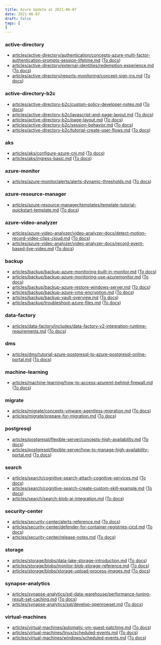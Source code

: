 ```yaml
---
title: Azure Update at 2021-06-07
date: 2021-06-07
draft: false
tags: [
]
---
```


### active-directory
- [articles/active-directory/authentication/concepts-azure-multi-factor-authentication-prompts-session-lifetime.md](https://github.com/MicrosoftDocs/azure-docs/compare/a2f3748..562f440#diff-68be35b0e1b3b60cce4919c4e92df618dfe66fffe9c3c1cd81821c466e81cdba) ([To docs](https://docs.microsoft.com/en-us/azure/active-directory/authentication/concepts-azure-multi-factor-authentication-prompts-session-lifetime?WT.mc_id=AZ-MVP-5003408))
- [articles/active-directory/external-identities/redemption-experience.md](https://github.com/MicrosoftDocs/azure-docs/compare/a2f3748..562f440#diff-5c97ca76c7330ab7c400d76f3675c95074c943b5c890f3c1facfa406baa103e8) ([To docs](https://docs.microsoft.com/en-us/azure/active-directory/external-identities/redemption-experience?WT.mc_id=AZ-MVP-5003408))
- [articles/active-directory/reports-monitoring/concept-sign-ins.md](https://github.com/MicrosoftDocs/azure-docs/compare/a2f3748..562f440#diff-741073e47bc49b3e9f88e26db7f2b7a69859fbfeb6e496667566f6abceba3876) ([To docs](https://docs.microsoft.com/en-us/azure/active-directory/reports-monitoring/concept-sign-ins?WT.mc_id=AZ-MVP-5003408))
    
### active-directory-b2c
- [articles/active-directory-b2c/custom-policy-developer-notes.md](https://github.com/MicrosoftDocs/azure-docs/compare/a2f3748..562f440#diff-9db7d9334b6de485ba964d45c0ae0b533f2580bd18a4e680fe72d975e867c1cb) ([To docs](https://docs.microsoft.com/en-us/azure/active-directory-b2c/custom-policy-developer-notes?WT.mc_id=AZ-MVP-5003408))
- [articles/active-directory-b2c/javascript-and-page-layout.md](https://github.com/MicrosoftDocs/azure-docs/compare/a2f3748..562f440#diff-3ebfab1f4fd3fc47df2003dc8b2179e5d96e9e13c33a0db16010456c54eaeddd) ([To docs](https://docs.microsoft.com/en-us/azure/active-directory-b2c/javascript-and-page-layout?WT.mc_id=AZ-MVP-5003408))
- [articles/active-directory-b2c/page-layout.md](https://github.com/MicrosoftDocs/azure-docs/compare/a2f3748..562f440#diff-1a40707008527bd7173bd7c0ee79e42a4c572516606cdbf027e02ee29b80fd9f) ([To docs](https://docs.microsoft.com/en-us/azure/active-directory-b2c/page-layout?WT.mc_id=AZ-MVP-5003408))
- [articles/active-directory-b2c/session-behavior.md](https://github.com/MicrosoftDocs/azure-docs/compare/a2f3748..562f440#diff-f3f7ff83f0225c3b315e37e8cd4061534d8e86ca0e76ffa7d3a3c79e46f6d44d) ([To docs](https://docs.microsoft.com/en-us/azure/active-directory-b2c/session-behavior?WT.mc_id=AZ-MVP-5003408))
- [articles/active-directory-b2c/tutorial-create-user-flows.md](https://github.com/MicrosoftDocs/azure-docs/compare/a2f3748..562f440#diff-f64422888a8246a81c25707c6814f9066ba308a9836f4c675bfb6c0cfcd9dfb6) ([To docs](https://docs.microsoft.com/en-us/azure/active-directory-b2c/tutorial-create-user-flows?WT.mc_id=AZ-MVP-5003408))
    
### aks
- [articles/aks/configure-azure-cni.md](https://github.com/MicrosoftDocs/azure-docs/compare/a2f3748..562f440#diff-852f441fac270055f8ab7c29c7ca082af1e6baf5d997f7a087e5d88c4958d715) ([To docs](https://docs.microsoft.com/en-us/azure/aks/configure-azure-cni?WT.mc_id=AZ-MVP-5003408))
- [articles/aks/ingress-basic.md](https://github.com/MicrosoftDocs/azure-docs/compare/a2f3748..562f440#diff-dd92a281dca1668b708d225ff8d3c97d662d898add06be01b6ff6b3093697dac) ([To docs](https://docs.microsoft.com/en-us/azure/aks/ingress-basic?WT.mc_id=AZ-MVP-5003408))
    
### azure-monitor
- [articles/azure-monitor/alerts/alerts-dynamic-thresholds.md](https://github.com/MicrosoftDocs/azure-docs/compare/a2f3748..562f440#diff-afc5e7cc8fb3acc41b0c91881456e7e181c0ebe244ed5362e7f7bea7aa0415f5) ([To docs](https://docs.microsoft.com/en-us/azure/azure-monitor/alerts/alerts-dynamic-thresholds?WT.mc_id=AZ-MVP-5003408))
    
### azure-resource-manager
- [articles/azure-resource-manager/templates/template-tutorial-quickstart-template.md](https://github.com/MicrosoftDocs/azure-docs/compare/a2f3748..562f440#diff-a775dd3e69715e44a682f8ee717e72babf5f733793ee7072ecc11fe2a78b421b) ([To docs](https://docs.microsoft.com/en-us/azure/azure-resource-manager/templates/template-tutorial-quickstart-template?WT.mc_id=AZ-MVP-5003408))
    
### azure-video-analyzer
- [articles/azure-video-analyzer/video-analyzer-docs/detect-motion-record-video-clips-cloud.md](https://github.com/MicrosoftDocs/azure-docs/compare/a2f3748..562f440#diff-a6e556e36896e84a26cedfff6faebc00eacebbb934787a12f7b44d64af4603ee) ([To docs](https://docs.microsoft.com/en-us/azure/azure-video-analyzer/video-analyzer-docs/detect-motion-record-video-clips-cloud?WT.mc_id=AZ-MVP-5003408))
- [articles/azure-video-analyzer/video-analyzer-docs/record-event-based-live-video.md](https://github.com/MicrosoftDocs/azure-docs/compare/a2f3748..562f440#diff-c0dc9e68a1da053b149dcfd984546f44d40bf22cbe4bacd1fca336e73f4ee559) ([To docs](https://docs.microsoft.com/en-us/azure/azure-video-analyzer/video-analyzer-docs/record-event-based-live-video?WT.mc_id=AZ-MVP-5003408))
    
### backup
- [articles/backup/backup-azure-monitoring-built-in-monitor.md](https://github.com/MicrosoftDocs/azure-docs/compare/a2f3748..562f440#diff-21338a0adeeed6433f33a2d65869934b0387ca449a3075b77d00c5ff82da8192) ([To docs](https://docs.microsoft.com/en-us/azure/backup/backup-azure-monitoring-built-in-monitor?WT.mc_id=AZ-MVP-5003408))
- [articles/backup/backup-azure-monitoring-use-azuremonitor.md](https://github.com/MicrosoftDocs/azure-docs/compare/a2f3748..562f440#diff-3fc36f8255f420a5a9b65035dac835946159175f4c663f8b2e83b0b1c6e4c3a0) ([To docs](https://docs.microsoft.com/en-us/azure/backup/backup-azure-monitoring-use-azuremonitor?WT.mc_id=AZ-MVP-5003408))
- [articles/backup/backup-azure-restore-windows-server.md](https://github.com/MicrosoftDocs/azure-docs/compare/a2f3748..562f440#diff-fc9e435544ad12555f23f656aa5d1fd9b166dd5ff1698d9b65a40226d4c556bb) ([To docs](https://docs.microsoft.com/en-us/azure/backup/backup-azure-restore-windows-server?WT.mc_id=AZ-MVP-5003408))
- [articles/backup/backup-azure-vms-encryption.md](https://github.com/MicrosoftDocs/azure-docs/compare/a2f3748..562f440#diff-866ecf92d5ed4211a70c4f44cc30cb95bf5c2099b95ad5290b9d6e34fe120b91) ([To docs](https://docs.microsoft.com/en-us/azure/backup/backup-azure-vms-encryption?WT.mc_id=AZ-MVP-5003408))
- [articles/backup/backup-vault-overview.md](https://github.com/MicrosoftDocs/azure-docs/compare/a2f3748..562f440#diff-7f8a54c83ca1e45ee19144c15da21b624cdb55f69331a9b585add7212e9f85a6) ([To docs](https://docs.microsoft.com/en-us/azure/backup/backup-vault-overview?WT.mc_id=AZ-MVP-5003408))
- [articles/backup/troubleshoot-azure-files.md](https://github.com/MicrosoftDocs/azure-docs/compare/a2f3748..562f440#diff-2f66171e63792a4848410857eaf0e293e88a6f015663318e386b31a98dc82ba8) ([To docs](https://docs.microsoft.com/en-us/azure/backup/troubleshoot-azure-files?WT.mc_id=AZ-MVP-5003408))
    
### data-factory
- [articles/data-factory/includes/data-factory-v2-integration-runtime-requirements.md](https://github.com/MicrosoftDocs/azure-docs/compare/a2f3748..562f440#diff-17f455c5c06e8171500e9d7f9f098ef96add33f4b6d69832eecc410c302dbc08) ([To docs](https://docs.microsoft.com/en-us/azure/data-factory/includes/data-factory-v2-integration-runtime-requirements?WT.mc_id=AZ-MVP-5003408))
    
### dms
- [articles/dms/tutorial-azure-postgresql-to-azure-postgresql-online-portal.md](https://github.com/MicrosoftDocs/azure-docs/compare/a2f3748..562f440#diff-0193f55a6890f18ba9768cbed35c0465143da8ffc8ec018451b48a0c7deb30c4) ([To docs](https://docs.microsoft.com/en-us/azure/dms/tutorial-azure-postgresql-to-azure-postgresql-online-portal?WT.mc_id=AZ-MVP-5003408))
    
### machine-learning
- [articles/machine-learning/how-to-access-azureml-behind-firewall.md](https://github.com/MicrosoftDocs/azure-docs/compare/a2f3748..562f440#diff-73f5e9c8d0a1cc2d4e8fc20f618a48937d4f39c34a8acd4e80146fdba5cee696) ([To docs](https://docs.microsoft.com/en-us/azure/machine-learning/how-to-access-azureml-behind-firewall?WT.mc_id=AZ-MVP-5003408))
    
### migrate
- [articles/migrate/concepts-vmware-agentless-migration.md](https://github.com/MicrosoftDocs/azure-docs/compare/a2f3748..562f440#diff-45704826dbd48c0b28c711bf7f02d15178b0fd91f7242bda48ce61b5a0004d07) ([To docs](https://docs.microsoft.com/en-us/azure/migrate/concepts-vmware-agentless-migration?WT.mc_id=AZ-MVP-5003408))
- [articles/migrate/prepare-for-migration.md](https://github.com/MicrosoftDocs/azure-docs/compare/a2f3748..562f440#diff-da4acdb2112d4e1e4b99503b8594c4f9f26fbb3e8814be5e4c2993dfc093454a) ([To docs](https://docs.microsoft.com/en-us/azure/migrate/prepare-for-migration?WT.mc_id=AZ-MVP-5003408))
    
### postgresql
- [articles/postgresql/flexible-server/concepts-high-availability.md](https://github.com/MicrosoftDocs/azure-docs/compare/a2f3748..562f440#diff-16c8e54cd0cfc12947d807b70caebbfcd09d89159e8e1efa73e5c807e7c6ad44) ([To docs](https://docs.microsoft.com/en-us/azure/postgresql/flexible-server/concepts-high-availability?WT.mc_id=AZ-MVP-5003408))
- [articles/postgresql/flexible-server/how-to-manage-high-availability-portal.md](https://github.com/MicrosoftDocs/azure-docs/compare/a2f3748..562f440#diff-7c40d3360ad71b2f9f5a5d7f59d3fa735437450476f93d3b769e884da15ef474) ([To docs](https://docs.microsoft.com/en-us/azure/postgresql/flexible-server/how-to-manage-high-availability-portal?WT.mc_id=AZ-MVP-5003408))
    
### search
- [articles/search/cognitive-search-attach-cognitive-services.md](https://github.com/MicrosoftDocs/azure-docs/compare/a2f3748..562f440#diff-d4af44f14c16d5e44a25cdb66b5ecd0b9bd76ac9c4dbfc7ccc14053c76731899) ([To docs](https://docs.microsoft.com/en-us/azure/search/cognitive-search-attach-cognitive-services?WT.mc_id=AZ-MVP-5003408))
- [articles/search/cognitive-search-create-custom-skill-example.md](https://github.com/MicrosoftDocs/azure-docs/compare/a2f3748..562f440#diff-d04219935714351101f685da679874de6fb7cd83dd60ddaf8a5f9d77cc7249f3) ([To docs](https://docs.microsoft.com/en-us/azure/search/cognitive-search-create-custom-skill-example?WT.mc_id=AZ-MVP-5003408))
- [articles/search/search-blob-ai-integration.md](https://github.com/MicrosoftDocs/azure-docs/compare/a2f3748..562f440#diff-fa4801ecbd6a2bb6906c73e44f65f9369fa97a19353f9d18a9a02ecdbfb2df0f) ([To docs](https://docs.microsoft.com/en-us/azure/search/search-blob-ai-integration?WT.mc_id=AZ-MVP-5003408))
    
### security-center
- [articles/security-center/alerts-reference.md](https://github.com/MicrosoftDocs/azure-docs/compare/a2f3748..562f440#diff-f55c782b65060e87125767f6ff8ef4ff4257337c9cbb812879317b1b00761518) ([To docs](https://docs.microsoft.com/en-us/azure/security-center/alerts-reference?WT.mc_id=AZ-MVP-5003408))
- [articles/security-center/defender-for-container-registries-cicd.md](https://github.com/MicrosoftDocs/azure-docs/compare/a2f3748..562f440#diff-067a833c2343699a8b0e25be9e284cfb3af8f8b0946eabcb7bdec6422ea6f620) ([To docs](https://docs.microsoft.com/en-us/azure/security-center/defender-for-container-registries-cicd?WT.mc_id=AZ-MVP-5003408))
- [articles/security-center/release-notes.md](https://github.com/MicrosoftDocs/azure-docs/compare/a2f3748..562f440#diff-f61614c4c77cfec0c5ff949133105692977c420f415398c5aeca8c7930335f0f) ([To docs](https://docs.microsoft.com/en-us/azure/security-center/release-notes?WT.mc_id=AZ-MVP-5003408))
    
### storage
- [articles/storage/blobs/data-lake-storage-introduction.md](https://github.com/MicrosoftDocs/azure-docs/compare/a2f3748..562f440#diff-b0948ac813c48604d7cfdb517ffb76b11156ed6a122b998336e27d3ac2c2186c) ([To docs](https://docs.microsoft.com/en-us/azure/storage/blobs/data-lake-storage-introduction?WT.mc_id=AZ-MVP-5003408))
- [articles/storage/blobs/monitor-blob-storage-reference.md](https://github.com/MicrosoftDocs/azure-docs/compare/a2f3748..562f440#diff-0b00d7ade3f4fe913841bd5ef4c9a05e95583a2af10661d8d941c9ad1dfa5e02) ([To docs](https://docs.microsoft.com/en-us/azure/storage/blobs/monitor-blob-storage-reference?WT.mc_id=AZ-MVP-5003408))
- [articles/storage/blobs/storage-upload-process-images.md](https://github.com/MicrosoftDocs/azure-docs/compare/a2f3748..562f440#diff-4c061cecb812ba06b7fac8188c568069294f01fdcfc547f65bf50f5db015770d) ([To docs](https://docs.microsoft.com/en-us/azure/storage/blobs/storage-upload-process-images?WT.mc_id=AZ-MVP-5003408))
    
### synapse-analytics
- [articles/synapse-analytics/sql-data-warehouse/performance-tuning-result-set-caching.md](https://github.com/MicrosoftDocs/azure-docs/compare/a2f3748..562f440#diff-4d7f21691522722c2a1ceb63629284393275f919541cd44cbdb178f77a7e995c) ([To docs](https://docs.microsoft.com/en-us/azure/synapse-analytics/sql-data-warehouse/performance-tuning-result-set-caching?WT.mc_id=AZ-MVP-5003408))
- [articles/synapse-analytics/sql/develop-openrowset.md](https://github.com/MicrosoftDocs/azure-docs/compare/a2f3748..562f440#diff-83cfd30412cfdcd84ce6126491e624286fab62349f45657354dc0e1ce4068065) ([To docs](https://docs.microsoft.com/en-us/azure/synapse-analytics/sql/develop-openrowset?WT.mc_id=AZ-MVP-5003408))
    
### virtual-machines
- [articles/virtual-machines/automatic-vm-guest-patching.md](https://github.com/MicrosoftDocs/azure-docs/compare/a2f3748..562f440#diff-9148767df19c0fedd707da6e709f05a5399ccf83f78b3c7565e8b2e1b5d41835) ([To docs](https://docs.microsoft.com/en-us/azure/virtual-machines/automatic-vm-guest-patching?WT.mc_id=AZ-MVP-5003408))
- [articles/virtual-machines/linux/scheduled-events.md](https://github.com/MicrosoftDocs/azure-docs/compare/a2f3748..562f440#diff-2004960da3c55b1680c27f1d9839e448cbec106fe0db72fc48c1ed30b7604406) ([To docs](https://docs.microsoft.com/en-us/azure/virtual-machines/linux/scheduled-events?WT.mc_id=AZ-MVP-5003408))
- [articles/virtual-machines/windows/scheduled-events.md](https://github.com/MicrosoftDocs/azure-docs/compare/a2f3748..562f440#diff-9b33014fbd6ac0d9ccd26d6d050e5fafac886d6ed922802ced3d3de1b48f67d8) ([To docs](https://docs.microsoft.com/en-us/azure/virtual-machines/windows/scheduled-events?WT.mc_id=AZ-MVP-5003408))
    
